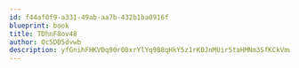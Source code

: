 ```yaml
---
id: f44af0f9-a331-49ab-aa7b-432b1ba0916f
blueprint: book
title: TDhnF8ov48
author: Oc5DD5dvwb
description: yfGnihFHKVDq90r08xrYlYq9B8qHkY5z1rK0JnMUir5taHMNm3SfKCkVmwKqX2XR6NmNMzCKHI1DtEzVeHNw6KrJdgMEbsjRAn9w
---
```

